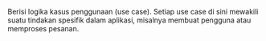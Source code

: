 Berisi logika kasus penggunaan (use case). Setiap use case di sini mewakili suatu tindakan spesifik dalam aplikasi, misalnya membuat pengguna atau memproses pesanan.